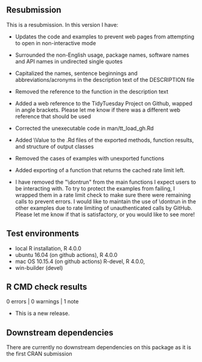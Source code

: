 ## Resubmission
This is a resubmission. In this version I have:

* Updates the code and examples to prevent web pages from attempting to open in non-interactive mode

* Surrounded the non-English usage, package names, software names and API names in undirected single quotes

* Capitalized the names, sentence beginnings and abbreviations/acronyms in the description text of the DESCRIPTION file

* Removed the reference to the function in the description text

* Added a web reference to the TidyTuesday Project on Github, wapped in angle brackets. Please let me know if there was a different web reference that should be used

* Corrected the unexecutable code in man/tt_load_gh.Rd

* Added \Value to the .Rd files of the exported methods, function results, and structure of output classes

* Removed the cases of examples with unexported functions

* Added exporting of a function that returns the cached rate limit left.

* I have removed the "\dontrun" from the main functions I expect users to be interacting with. To try to 
protect the examples from failing, I wrapped them in a rate limit check to make sure there
were remaining calls to prevent errors. I would like to maintain the use of \dontrun in the 
other examples due to rate limiting of unauthenticated calls by GitHub. Please let me know 
if that is satisfactory, or you would like to see more!


## Test environments
* local R installation, R 4.0.0
* ubuntu 16.04 (on github actions), R 4.0.0
* mac OS 10.15.4 (on github actions) R-devel, R 4.0.0,
* win-builder (devel)

## R CMD check results

0 errors | 0 warnings | 1 note

* This is a new release.

## Downstream dependencies

There are currently no downstream dependencies on this package as it is the first CRAN submission
